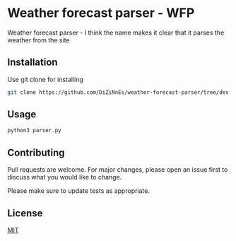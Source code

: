 # Weather forecast parser - WFP

Weather forecast parser - I think the name makes it clear that it parses the weather from the site

## Installation

Use git clone for installing

```bash
git clone https://github.com/DiZiNnEs/weather-forecast-parser/tree/dev
```

## Usage

```python
python3 parser.py
```

## Contributing
Pull requests are welcome. For major changes, please open an issue first to discuss what you would like to change.

Please make sure to update tests as appropriate.

## License
[MIT](https://choosealicense.com/licenses/mit/)